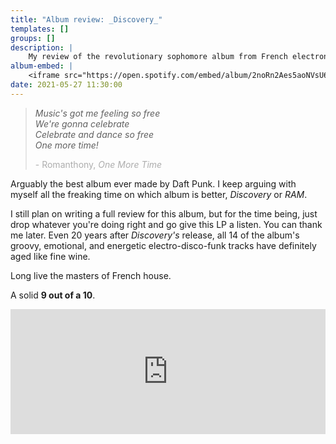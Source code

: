 ```yaml
---
title: "Album review: _Discovery_"
templates: []
groups: []
description: |
    My review of the revolutionary sophomore album from French electronic dance duo Daft Punk, released in 2001.
album-embed: | 
    <iframe src="https://open.spotify.com/embed/album/2noRn2Aes5aoNVsU6iWThc" width=100% height="200" frameborder="0" allowtransparency="true" allow="encrypted-media"></iframe>
date: 2021-05-27 11:30:00
--- 
```

> _Music's got me feeling so free   
We're gonna celebrate  
Celebrate and dance so free  
One more time!_<p style="opacity: 0.5">- Romanthony, _One More Time_</p>

Arguably the best album ever made by Daft Punk. I keep arguing with myself all the freaking time on which album is better, _Discovery_ or _RAM_.

I still plan on writing a full review for this album, but for the time being, just drop whatever you're doing right and go give this LP a listen. You can thank me later. Even 20 years after _Discovery's_ release, all 14 of the album's groovy, emotional, and energetic electro-disco-funk tracks have definitely aged like fine wine. 

Long live the masters of French house.

A solid **9 out of a 10**. 

<iframe src="https://open.spotify.com/embed/album/2noRn2Aes5aoNVsU6iWThc" width=100% height="200" frameborder="0" allowtransparency="true" allow="encrypted-media"></iframe>